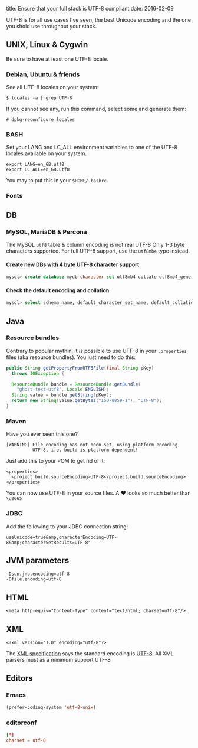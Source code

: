 title: Ensure that your full stack is UTF-8 compliant
date: 2016-02-09

UTF-8 is for all use cases I've seen, the best Unicode encoding and
the one you shold use throughout your stack.

## UNIX, Linux & Cygwin

Be sure to have at least one UTF-8 locale.

### Debian, Ubuntu & friends

See all UTF-8 locales on your system:

```
$ locales -a | grep UTF-8
```

If you cannot see any, run this command, select some and generate
them:

```
# dpkg-reconfigure locales
```

### BASH
Set your LANG and LC_ALL environment variables to one of the UTF-8
locales available on your system.

```
export LANG=en_GB.utf8
export LC_ALL=en_GB.utf8
```

You may to put this in your `$HOME/.bashrc`.

### Fonts

## DB

### MySQL, MariaDB & Percona

The MySQL `utf8` table & column encoding is not real UTF-8 Only 1-3
byte characters supported.  For full UTF-8 support, use the `utf8mb4`
type instead.

#### Create new DBs with 4 byte UTF-8 character support

```sql
mysql> create database mydb character set utf8mb4 collate utf8mb4_general_ci;
```

#### Check the default encoding and collation

```sql
mysql> select schema_name, default_character_set_name, default_collation_name from information_schema.schemata;
```

## Java

### Resource bundles

Contrary to popular mythin, it *is* possible to use UTF-8 in your
`.properties` files (aka resource bundles).  You just need to do this:

```java
public String getPropertyFromUTF8File(final String pKey)
  throws IOException {

  ResourceBundle bundle = ResourceBundle.getBundle(
    "ghost-text-utf8", Locale.ENGLISH);
  String value = bundle.getString(pKey);
  return new String(value.getBytes("ISO-8859-1"), "UTF-8");
}
```

### Maven

Have you ever seen this one?

```
[WARNING] File encoding has not been set, using platform encoding
          UTF-8, i.e. build is platform dependent!
```

Just add this to your POM to get rid of it:

```
<properties>
  <project.build.sourceEncoding>UTF-8</project.build.sourceEncoding>
</properties>
```

You can now use UTF-8 in your source files.  A ♥ looks so much better
than `\u2665`

### JDBC
Add the following to your JDBC connection string:
```
useUnicode=true&amp;characterEncoding=UTF-8&amp;characterSetResults=UTF-8"
```

## JVM parameters
```
-Dsun.jnu.encoding=utf-8
-Dfile.encoding=utf-8
```

## HTML

```
<meta http-equiv="Content-Type" content="text/html; charset=utf-8"/>
```

## XML

```
<?xml version="1.0" encoding="utf-8"?>
```

The [XML specification](http://www.w3.org/TR/xml/#charencoding) says
the standard encoding is
[UTF-8](http://en.wikipedia.org/wiki/UTF-8). All XML parsers must as a
minimum support UTF-8

## Editors

### Emacs

```lisp
(prefer-coding-system 'utf-8-unix)
```

### editorconf

```conf
[*]
charset = utf-8
```

